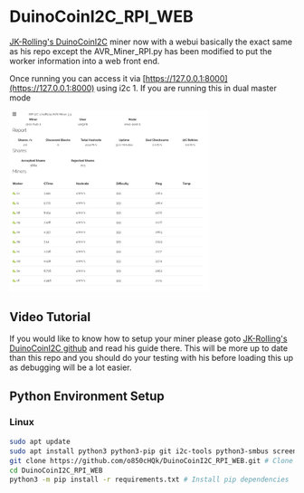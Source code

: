 # DuinoCoinI2C_RPI_WEB
[JK-Rolling's DuinoCoinI2C](https://github.com/JK-Rolling/DuinoCoinI2C_RPI) miner now with a webui basically the exact same as his repo except the AVR_Miner_RPI.py has been modified to put the worker information into a web front end.

Once running you can access it via [https://127.0.0.1:8000](https://127.0.0.1:8000) using i2c 1. If you are running this in dual master mode 

<img src="Resources/webui1.png" alt="webui" width="70%">

## Video Tutorial

If you would like to know how to setup your miner please goto [JK-Rolling's DuinoCoinI2C github](https://github.com/JK-Rolling/DuinoCoinI2C_RPI) and read his guide there. This will be more up to date than this repo and you should do your testing with his before loading this up as debugging will be a lot easier.

## Python Environment Setup

### Linux

```BASH
sudo apt update
sudo apt install python3 python3-pip git i2c-tools python3-smbus screen -y # Install dependencies
git clone https://github.com/o850cHQk/DuinoCoinI2C_RPI_WEB.git # Clone DuinoCoinI2C_RPI repository
cd DuinoCoinI2C_RPI_WEB
python3 -m pip install -r requirements.txt # Install pip dependencies
````
